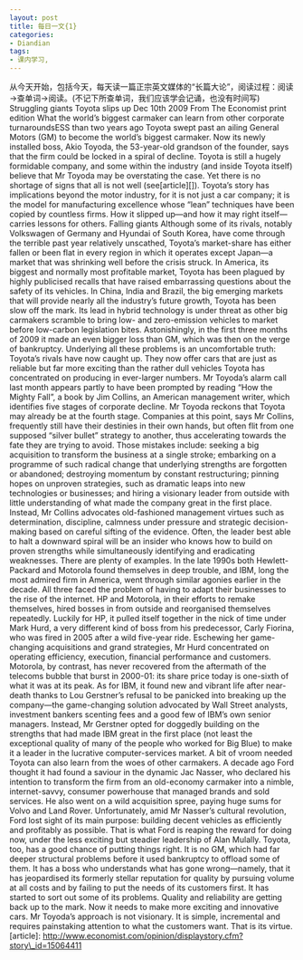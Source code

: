 ```yaml
---
layout: post
title: 每日一文{1}
categories:
- Diandian
tags:
- 课内学习, 
---
```

从今天开始，包括今天，每天读一篇正宗英文媒体的“长篇大论”，阅读过程：阅读→查单词→阅读。(不记下所查单词，我们应该学会记诵，也没有时间写) Struggling giants Toyota slips up Dec 10th 2009 From The Economist print edition What the world’s biggest carmaker can learn from other corporate turnaroundsESS than two years ago Toyota swept past an ailing General Motors (GM) to become the world’s biggest carmaker. Now its newly installed boss, Akio Toyoda, the 53-year-old grandson of the founder, says that the firm could be locked in a spiral of decline. Toyota is still a hugely formidable company, and some within the industry (and inside Toyota itself) believe that Mr Toyoda may be overstating the case. Yet there is no shortage of signs that all is not well (see\[article\]\[\]). Toyota’s story has implications beyond the motor industry, for it is not just a car company; it is the model for manufacturing excellence whose “lean” techniques have been copied by countless firms. How it slipped up—and how it may right itself—carries lessons for others. Falling giants Although some of its rivals, notably Volkswagen of Germany and Hyundai of South Korea, have come through the terrible past year relatively unscathed, Toyota’s market-share has either fallen or been flat in every region in which it operates except Japan—a market that was shrinking well before the crisis struck. In America, its biggest and normally most profitable market, Toyota has been plagued by highly publicised recalls that have raised embarrassing questions about the safety of its vehicles. In China, India and Brazil, the big emerging markets that will provide nearly all the industry’s future growth, Toyota has been slow off the mark. Its lead in hybrid technology is under threat as other big carmakers scramble to bring low- and zero-emission vehicles to market before low-carbon legislation bites. Astonishingly, in the first three months of 2009 it made an even bigger loss than GM, which was then on the verge of bankruptcy. Underlying all these problems is an uncomfortable truth: Toyota’s rivals have now caught up. They now offer cars that are just as reliable but far more exciting than the rather dull vehicles Toyota has concentrated on producing in ever-larger numbers. Mr Toyoda’s alarm call last month appears partly to have been prompted by reading “How the Mighty Fall”, a book by Jim Collins, an American management writer, which identifies five stages of corporate decline. Mr Toyoda reckons that Toyota may already be at the fourth stage. Companies at this point, says Mr Collins, frequently still have their destinies in their own hands, but often flit from one supposed “silver bullet” strategy to another, thus accelerating towards the fate they are trying to avoid. Those mistakes include: seeking a big acquisition to transform the business at a single stroke; embarking on a programme of such radical change that underlying strengths are forgotten or abandoned; destroying momentum by constant restructuring; pinning hopes on unproven strategies, such as dramatic leaps into new technologies or businesses; and hiring a visionary leader from outside with little understanding of what made the company great in the first place. Instead, Mr Collins advocates old-fashioned management virtues such as determination, discipline, calmness under pressure and strategic decision-making based on careful sifting of the evidence. Often, the leader best able to halt a downward spiral will be an insider who knows how to build on proven strengths while simultaneously identifying and eradicating weaknesses. There are plenty of examples. In the late 1990s both Hewlett-Packard and Motorola found themselves in deep trouble, and IBM, long the most admired firm in America, went through similar agonies earlier in the decade. All three faced the problem of having to adapt their businesses to the rise of the internet. HP and Motorola, in their efforts to remake themselves, hired bosses in from outside and reorganised themselves repeatedly. Luckily for HP, it pulled itself together in the nick of time under Mark Hurd, a very different kind of boss from his predecessor, Carly Fiorina, who was fired in 2005 after a wild five-year ride. Eschewing her game-changing acquisitions and grand strategies, Mr Hurd concentrated on operating efficiency, execution, financial performance and customers. Motorola, by contrast, has never recovered from the aftermath of the telecoms bubble that burst in 2000-01: its share price today is one-sixth of what it was at its peak. As for IBM, it found new and vibrant life after near-death thanks to Lou Gerstner’s refusal to be panicked into breaking up the company—the game-changing solution advocated by Wall Street analysts, investment bankers scenting fees and a good few of IBM’s own senior managers. Instead, Mr Gerstner opted for doggedly building on the strengths that had made IBM great in the first place (not least the exceptional quality of many of the people who worked for Big Blue) to make it a leader in the lucrative computer-services market. A bit of vroom needed Toyota can also learn from the woes of other carmakers. A decade ago Ford thought it had found a saviour in the dynamic Jac Nasser, who declared his intention to transform the firm from an old-economy carmaker into a nimble, internet-savvy, consumer powerhouse that managed brands and sold services. He also went on a wild acquisition spree, paying huge sums for Volvo and Land Rover. Unfortunately, amid Mr Nasser’s cultural revolution, Ford lost sight of its main purpose: building decent vehicles as efficiently and profitably as possible. That is what Ford is reaping the reward for doing now, under the less exciting but steadier leadership of Alan Mulally. Toyota, too, has a good chance of putting things right. It is no GM, which had far deeper structural problems before it used bankruptcy to offload some of them. It has a boss who understands what has gone wrong—namely, that it has jeopardised its formerly stellar reputation for quality by pursuing volume at all costs and by failing to put the needs of its customers first. It has started to sort out some of its problems. Quality and reliability are getting back up to the mark. Now it needs to make more exciting and innovative cars. Mr Toyoda’s approach is not visionary. It is simple, incremental and requires painstaking attention to what the customers want. That is its virtue. \[article\]: http://www.economist.com/opinion/displaystory.cfm?story\_id=15064411